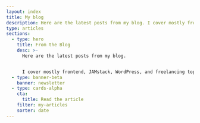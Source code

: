 ```yaml
---
layout: index
title: My blog
description: Here are the latest posts from my blog. I cover mostly frontend, JAMstack, WordPress, and freelancing topics.
type: articles
sections:
  - type: hero
    title: From the Blog
    desc: >-
      Here are the latest posts from my blog.


      I cover mostly frontend, JAMstack, WordPress, and freelancing topics.
  - type: banner-beta
    banner: newsletter
  - type: cards-alpha
    cta:
      title: Read the article
    filter: my-articles
    sorter: date
---
```

